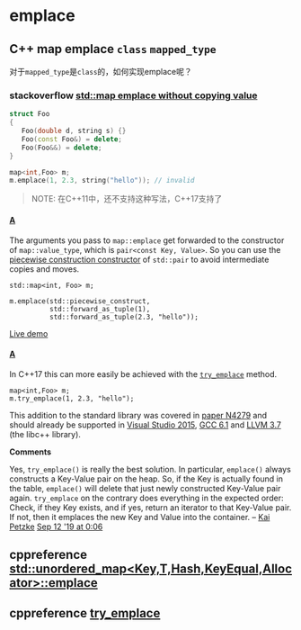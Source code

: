 # emplace

## C++ map emplace `class`  `mapped_type` 

对于`mapped_type`是`class`的，如何实现emplace呢？

### stackoverflow [std::map emplace without copying value](https://stackoverflow.com/questions/27960325/stdmap-emplace-without-copying-value)

```C++
struct Foo
{
   Foo(double d, string s) {}
   Foo(const Foo&) = delete;
   Foo(Foo&&) = delete;
}

map<int,Foo> m;
m.emplace(1, 2.3, string("hello")); // invalid
```

> NOTE: 在C++11中，还不支持这种写法，C++17支持了

#### [A](https://stackoverflow.com/a/27960637)

The arguments you pass to `map::emplace` get forwarded to the constructor of `map::value_type`, which is `pair<const Key, Value>`. So you can use the [piecewise construction constructor](http://en.cppreference.com/w/cpp/utility/pair/pair) of `std::pair` to avoid intermediate copies and moves.

```
std::map<int, Foo> m;

m.emplace(std::piecewise_construct,
          std::forward_as_tuple(1),
          std::forward_as_tuple(2.3, "hello"));
```

[Live demo](http://coliru.stacked-crooked.com/a/c475c316b77f542b)

#### [A](https://stackoverflow.com/a/39881701)

In C++17 this can more easily be achieved with the [`try_emplace`](http://en.cppreference.com/w/cpp/container/map/try_emplace) method.

```
map<int,Foo> m;
m.try_emplace(1, 2.3, "hello");
```

This addition to the standard library was covered in [paper N4279](http://www.open-std.org/jtc1/sc22/wg21/docs/papers/2014/n4279.html) and should already be supported in [Visual Studio 2015](https://blogs.msdn.microsoft.com/vcblog/2016/01/22/vs-2015-update-2s-stl-is-c17-so-far-feature-complete/), [GCC 6.1](https://gcc.gnu.org/onlinedocs/libstdc++/manual/status.html#status.iso.201z) and [LLVM 3.7](http://libcxx.llvm.org/cxx1z_status.html) (the libc++ library).

**Comments**

Yes, `try_emplace()` is really the best solution. In particular, `emplace()` always constructs a Key-Value pair on the heap. So, if the Key is actually found in the table, `emplace()` will delete that just newly constructed Key-Value pair again. `try_emplace` on the contrary does everything in the expected order: Check, if they Key exists, and if yes, return an iterator to that Key-Value pair. If not, then it emplaces the new Key and Value into the container. – [Kai Petzke](https://stackoverflow.com/users/2528436/kai-petzke) [Sep 12 '19 at 0:06](https://stackoverflow.com/questions/27960325/stdmap-emplace-without-copying-value#comment102217158_39881701)

## cppreference [std::unordered_map<Key,T,Hash,KeyEqual,Allocator>::emplace](https://en.cppreference.com/w/cpp/container/unordered_map/emplace)



## cppreference [try_emplace](http://en.cppreference.com/w/cpp/container/map/try_emplace)